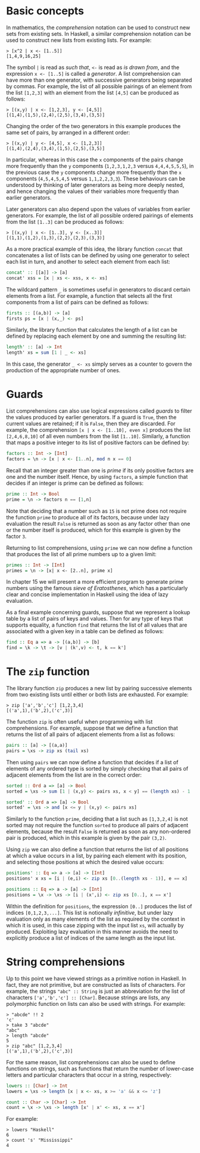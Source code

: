 # Basic concepts
In mathematics, the *comprehension* notation can be used to construct new sets from existing sets. In Haskell, a similar comprehension notation can be used to construct new lists from existing lists. For example:
```Shell
> [x^2 | x <- [1..5]]
[1,4,9,16,25]

```
The symbol `|` is read as *such that*, `<-` is read as *is drawn from*, and the expression `x <- [1..5]` is called a *generator*. A list comprehension can have more than one generator, with successive generators being separated by commas. For example, the list of all possible pairings of an element from the list `[1,2,3]` with an element from the list `[4,5]` can be produced as follows:
```Shell
> [(x,y) | x <- [1,2,3], y <- [4,5]]
[(1,4),(1,5),(2,4),(2,5),(3,4),(3,5)]

```
Changing the order of the two generators in this example produces the same set of pairs, by arranged in a different order:
```Shell
> [(x,y) | y <- [4,5], x <- [1,2,3]]
[(1,4),(2,4),(3,4),(1,5),(2,5),(3,5)]

```
In particular, whereas in this case the `x` components of the pairs change more frequently than the `y` components (`1,2,3,1,2,3` versus `4,4,4,5,5,5`), in the previous case the `y` components change more frequently than the `x` components (`4,5,4,5,4,5` versus `1,1,2,2,3,3`). These behaviours can be understood by thinking of later generators as being more deeply nested, and hence changing the values of their variables more frequently than earlier generators.

Later generators can also depend upon the values of variables from earlier generators. For example, the list of all possible ordered pairings of elements from the list `[1..3]` can be produced as follows:
```Shell
> [(x,y) | x <- [1..3], y <- [x..3]]
[(1,1),(1,2),(1,3),(2,2),(2,3),(3,3)]

```
As a more practical example of this idea, the library function `concat` that concatenates a list of lists can be defined by using one generator to select each list in turn, and another to select each element from each list:
```Haskell
concat' :: [[a]] -> [a]
concat' xss = [x | xs <- xss, x <- xs]

```
The wildcard pattern `_` is sometimes useful in generators to discard certain elements from a list. For example, a function that selects all the first components from a list of pairs can be defined as follows:
```Haskell
firsts :: [(a,b)] -> [a]
firsts ps = [x | (x,_) <- ps]

```
Similarly, the library function that calculates the length of a list can be defined by replacing each element by one and summing the resulting list:
```Haskell
length' :: [a] -> Int
length' xs = sum [1 | _ <- xs]

```
In this case, the generator `_ <- xs` simply serves as a counter to govern the production of the appropriate number of ones.

# Guards
List comprehensions can also use logical expressions called *guards* to filter the values produced by earlier generators. If a guard is `True`, then the current values are retained; if it is `False`, then they are discarded. For example, the comprehension `[x | x <- [1..10], even x]` produces the list `[2,4,6,8,10]` of all even numbers from the list `[1..10]`. Similarly, a function that maps a positive integer to its list of positive factors can be defined by:
```Haskell
factors :: Int -> [Int]
factors = \n -> [x | x <- [1..n], mod n x == 0]

```
Recall that an integer greater than one is *prime* if its only positive factors are one and the number itself. Hence, by using `factors`, a simple function that decides if an integer is prime can be defined as follows:
```Haskell
prime :: Int -> Bool
prime = \n -> factors n == [1,n]

```
Note that deciding that a number such as `15` is not prime does not require the function `prime` to produce all of its factors, because under lazy evaluation the result `False` is returned as soon as any factor other than one or the number itself is produced, which for this example is given by the factor `3`.

Returning to list comprehensions, using `prime` we can now define a function that produces the list of all prime numbers up to a given limit:
```Haskell
primes :: Int -> [Int]
primes = \n -> [x| x <- [2..n], prime x]

```
In chapter 15 we will present a more efficient program to generate prime numbers using the famous *sieve of Eratosthenes*, which has a particularly clear and concise implementation in Haskell using the idea of lazy evaluation.

As a final example concerning guards, suppose that we represent a lookup table by a list of pairs of keys and values. Then for any type of keys that supports equality, a function `find` that returns the list of all values that are associated with a given key in a table can be defined as follows:
```Haskell
find :: Eq a => a -> [(a,b)] -> [b]
find = \k -> \t -> [v | (k',v) <- t, k == k']

```

# The `zip` function
The library function `zip` produces a new list by pairing successive elements from two existing lists until either or both lists are exhausted. For example:
```Shell
> zip ['a','b','c'] [1,2,3,4]
[('a',1),('b',2),('c',3)]

```
The function `zip` is often useful when programming with list comprehensions. For example, suppose that we define a function that returns the list of all pairs of adjacent elements from a list as follows:
```Haskell
pairs :: [a] -> [(a,a)]
pairs = \xs -> zip xs (tail xs)

```
Then using `pairs` we can now define a function that decides if a list of elements of any ordered type is sorted by simply checking that all pairs of adjacent elements from the list are in the correct order:
```Haskell
sorted :: Ord a => [a] -> Bool
sorted = \xs -> sum [1 | (x,y) <- pairs xs, x < y] == (length xs) - 1

sorted' :: Ord a => [a] -> Bool
sorted' = \xs -> and [x <= y | (x,y) <- pairs xs]

```
Similarly to the function `prime`, deciding that a list such as `[1,3,2,4]` is not sorted may not require the function `sorted` to produce all pairs of adjacent elements, because the result `False` is returned as soon as any non-ordered pair is produced, which in this example is given by the pair `(3,2)`.

Using `zip` we can also define a function that returns the list of all positions at which a value occurs in a list, by pairing each element with its position, and selecting those positions at which the desired value occurs:
```Haskell
positions' :: Eq => a -> [a] -> [Int]
positions' x xs = [i | (e,i) <- zip xs [0..(length xs - 1)], e == x]

positions :: Eq => a -> [a] -> [Int]
positions = \x -> \xs -> [i | (x',i) <- zip xs [0..], x == x']

```
Within the definition for `positions`, the expression `[0..]` produces the list of indices `[0,1,2,3,...]`. This list is notionally *infinitive*, but under lazy evaluation only as many elements of the list as required by the context in which it is used, in this case zipping with the input list `xs`, will actually by produced. Exploiting lazy evaluation in this manner avoids the need to explicitly produce a list of indices of the same length as the input list.

# String comprehensions
Up to this point we have viewed strings as a primitive notion in Haskell. In fact, they are not primitive, but are constructed as lists of characters. For example, the strings `"abc" :: String` is just an abbreviation for the list of characters `['a','b','c'] :: [Char]`. Because strings are lists, any polymorphic function on lists can also be used with strings. For example:
```Shell
> "abcde" !! 2
'c'
> take 3 "abcde"
"abc"
> length "abcde"
5
> zip "abc" [1,2,3,4]
[('a',1),('b',2),('c',3)]

```
For the same reason, list comprehensions can also be used to define functions on strings, such as functions that return the number of lower-case letters and particular characters that occur in a string, respectively:
```Haskell
lowers :: [Char] -> Int
lowers = \xs -> length [x | x <- xs, x >= 'a' && x <= 'z']

count :: Char -> [Char] -> Int
count = \x -> \xs -> length [x' | x' <- xs, x == x']

```
For example: 
```ghci
> lowers "Haskell"
6
> count 's' "Mississippi"
4

```
